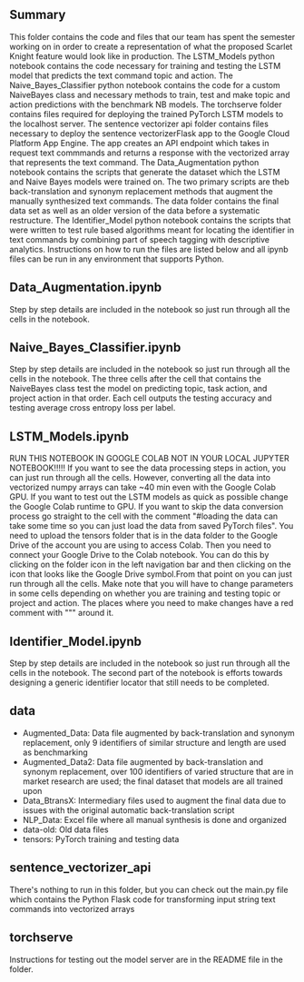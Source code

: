 Summary 
--------
This folder contains the code and files that our team has spent the semester working on in order to create a representation
of what the proposed Scarlet Knight feature would look like in production. The LSTM_Models python notebook contains the code necessary
for training and testing the LSTM model that predicts the text command topic and action. The Naive_Bayes_Classifier python notebook
contains the code for a custom NaiveBayes class and necessary methods to train, test and make topic and action predictions with the benchmark NB models.
The torchserve folder contains files required for deploying the trained PyTorch LSTM models to the localhost server. The sentence vectorizer
api folder contains files necessary to deploy the sentence vectorizerFlask app to the Google Cloud Platform App Engine. The app creates an API
endpoint which takes in request text commmands and returns a response with the vectorized array that represents the text command. The Data_Augmentation
python notebook contains the scripts that generate the dataset which the LSTM and Naive Bayes models were trained on. The two primary scripts are theb
back-translation and synonym replacement methods that augment the manually synthesized text commands. The data folder contains the final data set as well as
an older version of the data before a systematic restructure. The Identifier_Model python notebook contains the scripts that were written to test rule based
algorithms meant for locating the identifier in text commands by combining part of speech tagging with descriptive analytics. Instructions on how to run the files
are listed below and all ipynb files can be run in any environment that supports Python.

Data_Augmentation.ipynb
-----------------------------
Step by step details are included in the notebook so just run through all the cells in the notebook.

Naive_Bayes_Classifier.ipynb
-----------------------------
Step by step details are included in the notebook so just run through all the cells in the notebook. The three cells after the cell that contains
the NaiveBayes class test the model on predicting topic, task action, and project action in that order. Each cell outputs the testing accuracy and 
testing average cross entropy loss per label.

LSTM_Models.ipynb
----------------------
RUN THIS NOTEBOOK IN GOOGLE COLAB NOT IN YOUR LOCAL JUPYTER NOTEBOOK!!!!! If you want to see the data processing steps in action, you can just
run through all the cells. However, converting all the data into vectorized numpy arrays can take ~40 min even with the Google Colab GPU. If you 
want to test out the LSTM models as quick as possible change the Google Colab runtime to GPU. If you want to skip the data conversion process
go straight to the cell with the comment "#loading the data can take some time so you can just load the data from saved PyTorch files". You need to upload the tensors
folder that is in the data folder to the Google Drive of the account you are using to access Colab. Then you need to connect your Google Drive to the Colab
notebook. You can do this by clicking on the folder icon in the left navigation bar and then clicking on the icon that looks like the Google Drive symbol.From 
that point on you can just run through all the cells. Make note that you will have to change parameters in some cells depending on whether you are training and testing 
topic or project and action. The places where you need to make changes have a red comment with """ around it. 

Identifier_Model.ipynb
-----------------------
Step by step details are included in the notebook so just run through all the cells in the notebook. The second part of the notebook is efforts towards
designing a generic identifier locator that still needs to be completed.

data
-----------------------------
- Augmented_Data: Data file augmented by back-translation and synonym replacement, only 9 identifiers of similar structure and length are used as benchmarking
- Augmented_Data2: Data file augmented by back-translation and synonym replacement, over 100 identifiers of varied structure that are in market research are used;
                 the final dataset that models are all trained upon
- Data_BtransX: Intermediary files used to augment the final data due to issues with the original automatic back-translation script
- NLP_Data: Excel file where all manual synthesis is done and organized
- data-old: Old data files
- tensors: PyTorch training and testing data 


sentence_vectorizer_api 
-----------------------
There's nothing to run in this folder, but you can check out the main.py file which contains the Python Flask code for transforming input string text commands 
into vectorized arrays 

torchserve
-----------
Instructions for testing out the model server are in the README file in the folder.  
